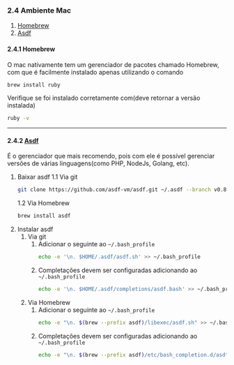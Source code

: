 ### 2.4 Ambiente Mac

1. [Homebrew](#241-homebrew)
2. [Asdf](#242-asdf)

#### 2.4.1 Homebrew

O mac nativamente tem um gerenciador de pacotes chamado Homebrew, com que é facilmente instalado apenas utilizando o comando

```bash
brew install ruby
```

Verifique se foi instalado corretamente com(deve retornar a versão instalada)

```bash
ruby -v
```

---

#### 2.4.2 [Asdf](https://github.com/asdf-vm/asdf)

É o gerenciador que mais recomendo, pois com ele é possível gerenciar versões de várias linguagens(como PHP, NodeJs, Golang, etc).

1. Baixar asdf
   1.1 Via git
   ```bash
   git clone https://github.com/asdf-vm/asdf.git ~/.asdf --branch v0.8.1
   ```
   1.2 Via Homebrew
   ```bash
   brew install asdf
   ```
2. Instalar asdf
   1. Via git
      1. Adicionar o seguinte ao `~/.bash_profile`
         ```bash
         echo -e '\n. $HOME/.asdf/asdf.sh' >> ~/.bash_profile
         ```
      1. Completações devem ser configuradas adicionando ao `~/.bash_profile`
         ```bash
         echo -e '\n. $HOME/.asdf/completions/asdf.bash' >> ~/.bash_profile
         ```
   2. Via Homebrew
      1. Adicionar o seguinte ao `~/.bash_profile`
         ```bash
         echo -e "\n. $(brew --prefix asdf)/libexec/asdf.sh" >> ~/.bash_profile
         ```
      1. Completações devem ser configuradas adicionando ao `~/.bash_profile`
         ```bash
         echo -e "\n. $(brew --prefix asdf)/etc/bash_completion.d/asdf.bash" >> ~/.bash_profile
         ```
